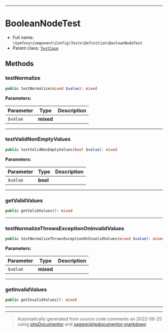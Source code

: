 ***

# BooleanNodeTest





* Full name: `\Symfony\Component\Config\Tests\Definition\BooleanNodeTest`
* Parent class: [`TestCase`](../../../../../PHPUnit/Framework/TestCase.md)




## Methods


### testNormalize



```php
public testNormalize(mixed $value): mixed
```








**Parameters:**

| Parameter | Type | Description |
|-----------|------|-------------|
| `$value` | **mixed** |  |




***

### testValidNonEmptyValues



```php
public testValidNonEmptyValues(bool $value): mixed
```








**Parameters:**

| Parameter | Type | Description |
|-----------|------|-------------|
| `$value` | **bool** |  |




***

### getValidValues



```php
public getValidValues(): mixed
```











***

### testNormalizeThrowsExceptionOnInvalidValues



```php
public testNormalizeThrowsExceptionOnInvalidValues(mixed $value): mixed
```








**Parameters:**

| Parameter | Type | Description |
|-----------|------|-------------|
| `$value` | **mixed** |  |




***

### getInvalidValues



```php
public getInvalidValues(): mixed
```











***


***
> Automatically generated from source code comments on 2022-06-25 using [phpDocumentor](http://www.phpdoc.org/) and [saggre/phpdocumentor-markdown](https://github.com/Saggre/phpDocumentor-markdown)
